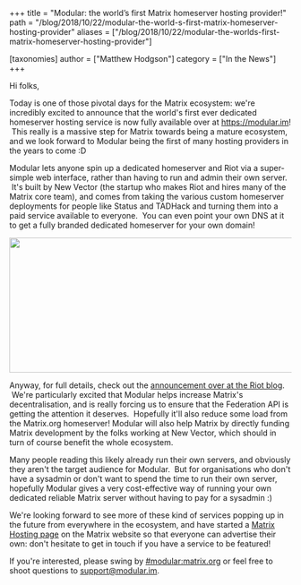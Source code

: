 +++
title = "Modular: the world’s first Matrix homeserver hosting provider!"
path = "/blog/2018/10/22/modular-the-world-s-first-matrix-homeserver-hosting-provider"
aliases = ["/blog/2018/10/22/modular-the-worlds-first-matrix-homeserver-hosting-provider"]

[taxonomies]
author = ["Matthew Hodgson"]
category = ["In the News"]
+++

Hi folks,

Today is one of those pivotal days for the Matrix ecosystem: we're incredibly excited to announce that the world's first ever dedicated homeserver hosting service is now fully available over at <a href="https://modular.im">https://modular.im</a>!  This really is a massive step for Matrix towards being a mature ecosystem, and we look forward to Modular being the first of many hosting providers in the years to come :D

Modular lets anyone spin up a dedicated homeserver and Riot via a super-simple web interface, rather than having to run and admin their own server.  It's built by New Vector (the startup who makes Riot and hires many of the Matrix core team), and comes from taking the various custom homeserver deployments for people like Status and TADHack and turning them into a paid service available to everyone.  You can even point your own DNS at it to get a fully branded dedicated homeserver for your own domain!

<a href="https://modular.im"><img class="aligncenter wp-image-3662 size-full" src="/blog/wp-content/uploads/2018/10/181022-Modular-featured.png" alt="" width="800" height="241" /></a>

Anyway, for full details, check out the <a href="https://medium.com/@RiotChat/introducing-modular-awesome-hosting-for-riot-matrix-665a7a0c616">announcement over at the Riot blog</a>.  We're particularly excited that Modular helps increase Matrix's decentralisation, and is really forcing us to ensure that the Federation API is getting the attention it deserves.  Hopefully it'll also reduce some load from the Matrix.org homeserver! Modular will also help Matrix by directly funding Matrix development by the folks working at New Vector, which should in turn of course benefit the whole ecosystem.

Many people reading this likely already run their own servers, and obviously they aren't the target audience for Modular.  But for organisations who don't have a sysadmin or don't want to spend the time to run their own server, hopefully Modular gives a very cost-effective way of running your own dedicated reliable Matrix server without having to pay for a sysadmin :)

We're looking forward to see more of these kind of services popping up in the future from everywhere in the ecosystem, and have started a <a href="/hosting/">Matrix Hosting page</a> on the Matrix website so that everyone can advertise their own: don't hesitate to get in touch if you have a service to be featured!

If you're interested, please swing by <a href="https://matrix.to/#/#modular:matrix.org">#modular:matrix.org</a> or feel free to shoot questions to <a href="mailto:support@modular.im">support@modular.im</a>.
